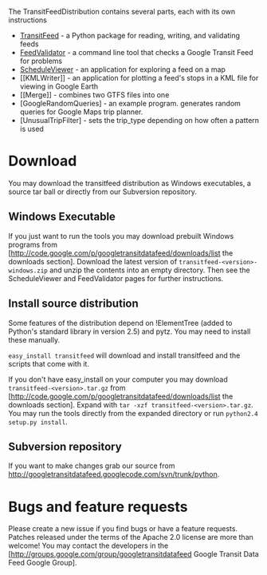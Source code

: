 The TransitFeedDistribution contains several parts, each with its own instructions

* [TransitFeed](wiki/TransitFeed) - a Python package for reading, writing, and validating feeds
* [FeedValidator](wiki/FeedValidator) - a command line tool that checks a Google Transit Feed for problems
* [ScheduleViewer](wiki/ScheduleViewer) - an application for exploring a feed on a map   
* [[KMLWriter]] - an application for plotting a feed's stops in a KML file for viewing in Google Earth
* [[Merge]] - combines two GTFS files into one
* [GoogleRandomQueries] - an example program. generates random queries for Google Maps trip planner.
* [UnusualTripFilter] - sets the trip_type depending on how often a pattern is used

# Download

You may download the transitfeed distribution as Windows executables, a source tar ball or directly from our Subversion repository.

## Windows Executable

If you just want to run the tools you may download prebuilt Windows programs from [http://code.google.com/p/googletransitdatafeed/downloads/list the downloads section]. Download the latest version of `transitfeed-<version>-windows.zip` and unzip the contents into an empty directory.  Then see the ScheduleViewer and FeedValidator pages for further instructions.

## Install source distribution

Some features of the distribution depend on !ElementTree (added to Python's standard library in version 2.5) and pytz. You may need to install these manually.

`easy_install transitfeed` will download and install transitfeed and the scripts that come with it.

If you don't have easy_install on your computer you may download `transitfeed-<version>.tar.gz` from [http://code.google.com/p/googletransitdatafeed/downloads/list the downloads section]. Expand with `tar -xzf transitfeed-<version>.tar.gz`. You may run the tools directly from the expanded directory or run `python2.4 setup.py install`.

## Subversion repository

If you want to make changes grab our source from http://googletransitdatafeed.googlecode.com/svn/trunk/python.

# Bugs and feature requests

Please create a new issue if you find bugs or have a feature requests. Patches released under the terms of the Apache 2.0 license are more than welcome! You may contact the developers in the [http://groups.google.com/group/googletransitdatafeed Google Transit Data Feed Google Group]. 
